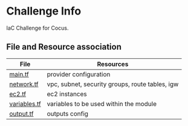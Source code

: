 # Challenge Info

IaC Challenge for Cocus.

## File and Resource association

| File  | Resources  |
|---|---|
| [main.tf](main.tf)  | provider configuration   |
| [network.tf](network.tf)  | vpc, subnet, security groups, route tables, igw |
| [ec2.tf](ec2.tf)  | ec2 instances  |
| [variables.tf](variables.tf) | variables to be used within the module | 
| [output.tf](output.tf) | outputs config |

